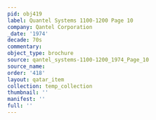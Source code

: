 ```yaml
---
pid: obj419
label: Quantel Systems 1100-1200 Page 10
company: Qantel Corporation
_date: '1974'
decade: 70s
commentary: 
object_type: brochure
source: qantel_systems-1100-1200_1974_Page_10
source_name: 
order: '418'
layout: qatar_item
collection: temp_collection
thumbnail: ''
manifest: ''
full: ''
---
```

